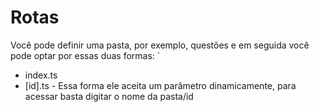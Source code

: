 # Rotas
Você pode definir uma pasta, por exemplo, questões e em seguida você pode optar por essas duas formas: `
 - index.ts
 - [id].ts - Essa forma ele aceita um parâmetro dinamicamente, para acessar basta digitar o nome da pasta/id